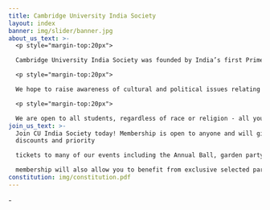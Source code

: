 ```yaml
---
title: Cambridge University India Society
layout: index
banner: img/slider/banner.jpg
about_us_text: >-
  <p style="margin-top:20px">

  Cambridge University India Society was founded by India’s first Prime Minister, the great Jawaharlal Nehru, during his time at Trinity College. It was set up to facilitate greater understanding of Indian culture within Cambridge, and serves as a dynamic social platform for both Indian and non-Indian students alike. </p>

  <p style="margin-top:20px">

  We hope to raise awareness of cultural and political issues relating to India through our events such as academics talks, classes, film nights. We also host a variety of social events including club nights, formals, sports events, our annual garden party and of course, our legendary Annual Ball.</p>

  <p style="margin-top:20px">

  We are open to all students, regardless of race or religion - all you need is an interest in all things Indian! From fascinating guest speakers, to exciting social events, we have something for everyone.
join_us_text: >-
  Join CU India Society today! Membership is open to anyone and will give you
  discounts and priority

  tickets to many of our events including the Annual Ball, garden party, club nights and more. Our

  membership will also allow you to benefit from exclusive selected partners (coming soon).</p>
constitution: img/constitution.pdf
---
```

\-
